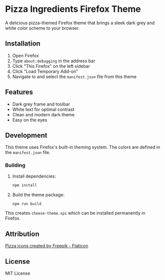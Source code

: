 # Pizza Ingredients Firefox Theme

A delicious pizza-themed Firefox theme that brings a sleek dark grey and white color scheme to your browser.

## Installation

1. Open Firefox
2. Type `about:debugging` in the address bar
3. Click "This Firefox" on the left sidebar
4. Click "Load Temporary Add-on"
5. Navigate to and select the `manifest.json` file from this theme

## Features

- Dark grey frame and toolbar
- White text for optimal contrast
- Clean and modern dark theme
- Easy on the eyes

## Development

This theme uses Firefox's built-in theming system. The colors are defined in the `manifest.json` file.

### Building

1. Install dependencies:
   ```bash
   npm install
   ```

2. Build the theme package:
   ```bash
   npm run build
   ```

This creates `cheese-theme.xpi` which can be installed permanently in Firefox.

## Attribution

<a href="https://www.flaticon.com/free-icons/pizza" title="pizza icons">Pizza icons created by Freepik - Flaticon</a>

## License

MIT License
